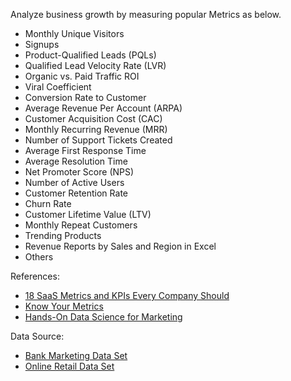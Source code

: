 
Analyze business growth by measuring popular Metrics as below.


*   Monthly Unique Visitors
*   Signups
*   Product-Qualified Leads (PQLs)
*   Qualified Lead Velocity Rate (LVR)
*   Organic vs. Paid Traffic ROI
*   Viral Coefficient
*   Conversion Rate to Customer
*   Average Revenue Per Account (ARPA)
*   Customer Acquisition Cost (CAC)
*   Monthly Recurring Revenue (MRR)
*   Number of Support Tickets Created
*   Average First Response Time
*   Average Resolution Time
*   Net Promoter Score (NPS)
*   Number of Active Users
*   Customer Retention Rate
*   Churn Rate
*   Customer Lifetime Value (LTV)
*   Monthly Repeat Customers
*   Trending Products
*   Revenue Reports by Sales and Region in Excel
*   Others

References:
-  [18 SaaS Metrics and KPIs Every Company Should](https://databox.com/metrics-every-saas-company-should-track#MUV)
-  [Know Your Metrics](https://towardsdatascience.com/data-driven-growth-with-python-part-1-know-your-metrics-812781e66a5b?gi=7fa477868739)
-  [Hands-On Data Science for Marketing](https://learning.oreilly.com/library/view/hands-on-data-science/9781789346343/)
 
 Data Source:
- [Bank Marketing Data Set](https://archive.ics.uci.edu/ml/datasets/bank+marketing#)
- [Online Retail Data Set](https://archive.ics.uci.edu/ml/datasets/online+retail)
